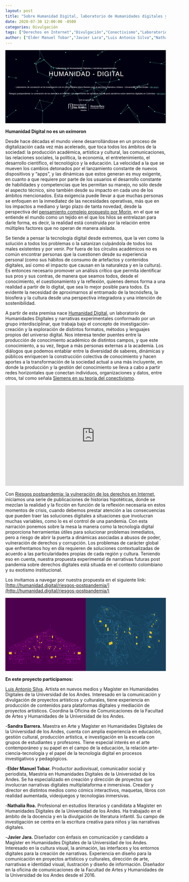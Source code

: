 ```yaml
---
layout: post
title: "Sobre Humanidad Digital, laboratorio de Humanidades digitales y narrativas experimentales"
date: 2020-07-30 12:00:00 -0500
categories: Divulgación
tags: ["Derechos en Internet","Divulgación","Conectivismo","Laboratorio","Morin","Narrativas experimentales","Riesgos Postpandemia","Siemens"]  
author: ["Elder Manuel Tobar","Javier Lara","Luis Antonio Silva","Nathalia Roa","Sandra Barrera"]  
---
```

![Imagen portada](/assets/blog/portada_humanidad_digital.png) 

**Humanidad Digital no es un oxímoron**

Desde hace décadas el mundo viene desarrollándose en un proceso de digitalización cada vez más acelerado, que toca todos los ámbitos de la sociedad: la producción académica, artística y cultural, las comunicaciones, las relaciones sociales, la política, la economía, el entretenimiento, el desarrollo científico, el tecnológico y la educación. La velocidad a la que se mueven los cambios detonados por el lanzamiento constante de nuevos dispositivos y “apps”, y las dinámicas que estos generan es muy exigente, en cuanto a que requiere por parte de los usuarios el desarrollo constante de habilidades y competencias que les permitan su manejo, no sólo desde el aspecto técnico, sino también desde su impacto en cada uno de los ámbitos mencionados. Esta exigencia puede llevar a que muchas personas se enfoquen en la inmediatez de las necesidades operativas, más que en los impactos a mediano y largo plazo de tanta novedad, desde la perspectiva del [pensamiento complejo propuesto por Morin](https://www.youtube.com/watch?v=NDe0yx1SCWoU), en el que se entiende el mundo como un tejido en el que los hilos se entrelazan para darle forma, es decir, la realidad está construida por la relación entre múltiples factores que no operan de manera aislada.

Se tiende a pensar la tecnología digital desde extremos, que la ven como la solución a todos los problemas o la satanizan culpándola de todos los males existentes y por venir. Por fuera de los círculos académicos no es común encontrar personas que la cuestionen desde su experiencia personal (como sus hábitos de consumo de artefactos y contenidos digitales, así como el impacto que causan en la naturaleza y en la cultura). Es entonces necesario promover un análisis crítico que permita identificar sus pros y sus contras, de manera que seamos todos, desde el conocimiento, el cuestionamiento y la reflexión, quienes demos forma a una realidad a partir de lo digital, que sea lo mejor posible para todos. Es evidente la necesidad de aproximarnos al entramado de la tecnósfera, la biosfera y la cultura desde una perspectiva integradora y una intención de sostenibilidad.

A partir de esta premisa nace [Humanidad Digital](https://humanidad.digital/), un laboratorio de Humanidades Digitales y narrativas experimentales conformado por un grupo interdisciplinar, que trabaja bajo el concepto de investigación-creación y la exploración de distintos formatos, métodos y lenguajes propios del universo digital. Nos interesa tender puentes entre la producción de conocimiento académico de distintos campos, y que este conocimiento, a su vez, llegue a más personas externas a la academia. Los diálogos que podemos entablar entre la diversidad de saberes, dinámicas y públicos enriquecen la construcción colectiva de conocimiento y hacen aportes a la transformación de la sociedad actual a una más incluyente, en donde la producción y la gestión del conocimiento se lleva a cabo a partir redes horizontales que conectan individuos, organizaciones y datos, entre otros, tal como señala [Siemens en su teoría del conectivismo](https://www.youtube.com/watch?v=V3LUFOjR17M).

<iframe width="560" height="315" src="https://www.youtube-nocookie.com/embed/V3LUFOjR17M?si=w-oB149WPBHCSp1i" title="YouTube video player" frameborder="0" allow="accelerometer; autoplay; clipboard-write; encrypted-media; gyroscope; picture-in-picture; web-share" allowfullscreen></iframe>

Con [Riesgos postpandemia: la vulneración de los derechos en Internet](https://humanidad.digital/riesgos-postpandemia/), iniciamos una serie de publicaciones de historias hipotéticas, donde se mezclan la realidad y la ficción en función de la reflexión necesaria en estos momentos de crisis, cuando debemos prestar atención a las consecuencias que pueden traer las soluciones digitales a situaciones que involucran muchas variables, como lo es el control de una pandemia. Con esta narración ponemos sobre la mesa la manera como la tecnología digital proporciona herramientas útiles para solucionar problemas inmediatos, pero a riesgo de abrir la puerta a dinámicas asociadas a abusos de poder, vulneración de derechos y corrupción. Los problemas de carácter global que enfrentamos hoy en día requieren de soluciones contextualizadas de acuerdo a las particularidades propias de cada región y cultura. Teniendo eso en cuenta, nuestra propuesta experimental de narrativas futuras post pandemia sobre derechos digitales está situada en el contexto colombiano y su exotismo institucional.

Los invitamos a navegar por nuestra propuesta en el siguiente link: [http://humanidad.digital/riesgos-postpandemia/](http://humanidad.digital/riesgos-postpandemia/)

![Imagen portadahumanidad digital](/assets/blog/Imagen_2_humanidad_digital.png) 

**En este proyecto participamos:**

[Luis Antonio Silva](http://luisantonio.co/). Artista en nuevos medios y Magíster en Humanidades Digitales de la Universidad de los Andes. Interesado en la comunicación y divulgación de proyectos artísticos y culturales, tiene experiencia en producción de contenidos para plataformas digitales y mediación de proyectos artísticos. Coordina la Oficina de Comunicaciones de la Facultad de Artes y Humanidades de la Universidad de los Andes.

-**Sandra Barrera.** Maestra en Arte y Magíster en Humanidades Digitales de la Universidad de los Andes, cuenta con amplia experiencia en educación, gestión cultural, producción artística, e investigación en la escuela con grupos de estudiantes y profesores. Tiene especial interés en el  arte contemporáneo y su papel en el campo de la educación, la relación arte-ciencia-tecnología y el papel de la tecnología digital en procesos investigativos y pedagógicos.

-**Elder Manuel Tobar.** Productor audiovisual, comunicador social y periodista, Maestría en Humanidades Digitales de la Universidad de los Andes. Se ha especializado en creación y dirección de proyectos que involucran narrativas digitales multiplataforma e inmersivas. Creador y director en distintos medios como cómics interactivos, maquetas, libros con realidad aumentada, videojuegos y tecnologías inmersivas. 

-**Nathalia Roa.** Profesional en estudios literarios y candidata a Magíster en Humanidades Digitales de la Universidad de los Andes. Ha trabajado en el ámbito de la docencia y en la divulgación de literatura infantil. Su campo de investigación se centra en la escritura creativa para niños y las narrativas digitales.

-**Javier Jara.** Diseñador con énfasis en comunicación y candidato a Magíster en Humanidades Digitales de la Universidad de los Andes. Interesado en la cultura visual, la animación, las interfaces y los entornos digitales para la creación de narrativas. Experiencia en diseño para la comunicación en proyectos artísticos y culturales, dirección de arte, narrativas e identidad visual, ilustración y diseño de información. Diseñador en la oficina de comunicaciones de la Facultad de Artes y Humanidades de la Universidad de los Andes desde el 2016.